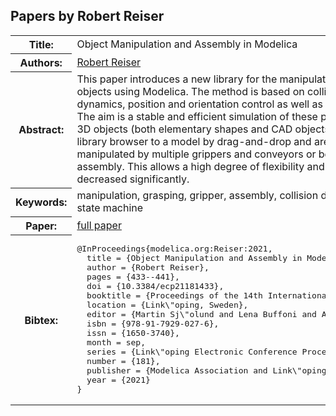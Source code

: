 ## Papers by Robert Reiser
<table><tr><th>Title:</th>
<td>Object Manipulation and Assembly in Modelica</td>
</tr>
<tr><th>Authors:</th>
<td>
<a href="/proceedings/authors/RobertReiser">Robert Reiser</a></td>
</tr>
<tr><th>Abstract:</th>
<td>This paper introduces a new library for the manipulation and assembly of 3D objects using Modelica. The method is based on collision detection, contact dynamics, position and orientation control as well as states for object manipulation. The aim is a stable and efficient simulation of these processes close to real physics. 3D objects (both elementary shapes and CAD objects) can be added from the library browser to a model by drag-and-drop and are directly capable of being manipulated by multiple grippers and conveyors or being assembled to an assembly. This allows a high degree of flexibility and the modeling effort can be decreased significantly.</td></tr>
<tr><th>Keywords:</th>
<td>manipulation, grasping, gripper, assembly, collision detection, contact dynamics, state machine</td></tr>
<tr><th>Paper:</th>
<td><a href="https://doi.org/10.3384/ecp21181433">full paper</a></td>
</tr>
<tr><th>Bibtex:</th>
<td><pre>
@InProceedings{modelica.org:Reiser:2021,
  title = {Object Manipulation and Assembly in Modelica},
  author = {Robert Reiser},
  pages = {433--441},
  doi = {10.3384/ecp21181433},
  booktitle = {Proceedings of the 14th International Modelica Conference},
  location = {Link\&quot;oping, Sweden},
  editor = {Martin Sj\&quot;olund and Lena Buffoni and Adrian Pop and Lennart Ochel},
  isbn = {978-91-7929-027-6},
  issn = {1650-3740},
  month = sep,
  series = {Link\&quot;oping Electronic Conference Proceedings},
  number = {181},
  publisher = {Modelica Association and Link\&quot;oping University Electronic Press},
  year = {2021}
}
</pre></td></tr>
</table><br>
